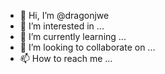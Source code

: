 - 👋 Hi, I’m @dragonjwe
- 👀 I’m interested in ...
- 🌱 I’m currently learning ...
- 💞️ I’m looking to collaborate on ...
- 📫 How to reach me ...

<!---
dragonjwe/dragonjwe is a ✨ special ✨ repository because its `README.md` (this file) appears on your GitHub profile.
You can click the Preview link to take a look at your changes.
--->
